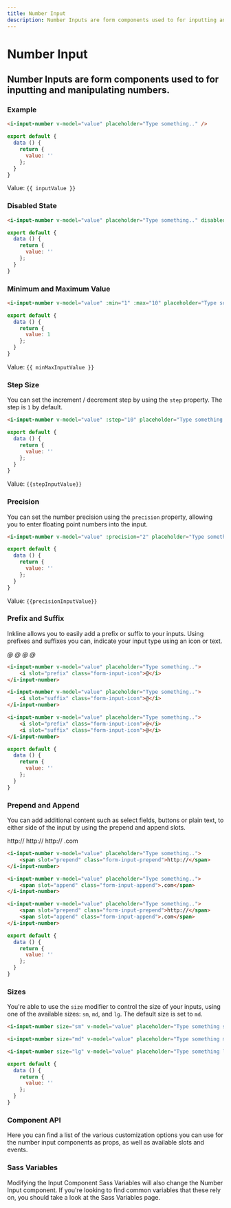 ```yaml
---
title: Number Input
description: Number Inputs are form components used to for inputting and manipulating numbers. 
---
```


# Number Input
## Number Inputs are form components used to for inputting and manipulating numbers. 

### Example

<i-code title="Number Input">
<i-tab type="preview">
    <i-input-number v-model="inputValue" placeholder="Type something.." />
</i-tab>
<i-tab type="html">

~~~html
<i-input-number v-model="value" placeholder="Type something.." />
~~~

</i-tab>
<i-tab type="js">

~~~js
export default {
  data () {
    return {
      value: ''
    };
  }
}
~~~

</i-tab>
<i-tab type="output">
    Value: <code>{{ inputValue }}</code>
</i-tab>
</i-code>

### Disabled State


<i-code title="Disabled Number Input">
<i-tab type="preview">
    <i-input-number v-model="disabledInputValue" placeholder="Type something.." disabled />
</i-tab>
<i-tab type="html">

~~~html
<i-input-number v-model="value" placeholder="Type something.." disabled />
~~~

</i-tab>
<i-tab type="js">

~~~js
export default {
  data () {
    return {
      value: ''
    };
  }
}
~~~

</i-tab>
</i-code>


### Minimum and Maximum Value


<i-code title="Number Input Minimum and Maximum Value">
<i-tab type="preview">
    <i-input-number v-model="minMaxInputValue" :min="1" :max="10" placeholder="Type something.." />
</i-tab>
<i-tab type="html">

~~~html
<i-input-number v-model="value" :min="1" :max="10" placeholder="Type something.." />
~~~

</i-tab>
<i-tab type="js">

~~~js
export default {
  data () {
    return {
      value: 1
    };
  }
}
~~~

</i-tab>
<i-tab type="output">
    Value: <code>{{ minMaxInputValue }}</code>
</i-tab>
</i-code>

### Step Size

You can set the increment / decrement step by using the `step` property. The step is `1` by default.


<i-code title="Number Input Step Size">
<i-tab type="preview">
<i-input-number v-model="stepInputValue" :step="10" placeholder="Type something.." />

</i-tab>
<i-tab type="html">

~~~html
<i-input-number v-model="value" :step="10" placeholder="Type something.." />
~~~

</i-tab>
<i-tab type="js">

~~~js
export default {
  data () {
    return {
      value: ''
    };
  }
}
~~~

</i-tab>
<i-tab type="output">
    Value: <code>{{stepInputValue}}</code>
</i-tab>
</i-code>

### Precision

You can set the number precision using the `precision` property, allowing you to enter floating point numbers into the input.


<i-code title="Number Input Precision">
<i-tab type="preview">
<i-input-number v-model="precisionInputValue" :precision="2" placeholder="Type something.." />

</i-tab>
<i-tab type="html">

~~~html
<i-input-number v-model="value" :precision="2" placeholder="Type something.." />
~~~

</i-tab>
<i-tab type="js">

~~~js
export default {
  data () {
    return {
      value: ''
    };
  }
}
~~~

</i-tab>
<i-tab type="output">
    Value: <code>{{precisionInputValue}}</code>
</i-tab>
</i-code>

### Prefix and Suffix
Inkline allows you to easily add a prefix or suffix to your inputs. Using prefixes and suffixes you can, indicate 
your input type using an icon or text. 


<i-code title="Number Input Prefix and Suffix">
<i-tab type="preview">
    <i-input-number v-model="prefixInputValue" placeholder="Type something.." class="_margin-bottom-1">
        <i slot="prefix" class="form-input-icon">@</i>
    </i-input-number>
    <i-input-number v-model="suffixInputValue" placeholder="Type something.." class="_margin-bottom-1">
        <i slot="suffix" class="form-input-icon">@</i>
    </i-input-number>
    <i-input-number v-model="prefixSuffixInputValue" placeholder="Type something..">
        <i slot="prefix" class="form-input-icon">@</i>
        <i slot="suffix" class="form-input-icon">@</i>
    </i-input-number>
</i-tab>
<i-tab type="html">

~~~html
<i-input-number v-model="value" placeholder="Type something..">
    <i slot="prefix" class="form-input-icon">@</i>
</i-input-number>
~~~

~~~html
<i-input-number v-model="value" placeholder="Type something..">
    <i slot="suffix" class="form-input-icon">@</i>
</i-input-number>
~~~

~~~html
<i-input-number v-model="value" placeholder="Type something..">
    <i slot="prefix" class="form-input-icon">@</i>
    <i slot="suffix" class="form-input-icon">@</i>
</i-input-number>
~~~

</i-tab>
<i-tab type="js">

~~~js
export default {
  data () {
    return {
      value: ''
    };
  }
}
~~~

</i-tab>
</i-code>

### Prepend and Append
You can add additional content such as select fields, buttons or plain text, to either side of the input by using the prepend and append slots.


<i-code title="Number Input Prepend">
<i-tab type="preview">
    <i-input-number v-model="prependInputValue" placeholder="Type something.." class="_margin-bottom-1">
        <span slot="prepend" class="form-input-prepend">http://</span>
    </i-input-number>
    <i-input-number v-model="appendInputValue" placeholder="Type something.." class="_margin-bottom-1">
        <span slot="append" class="form-input-append">http://</span>
    </i-input-number>
    <i-input-number v-model="prependAppendInputValue" placeholder="Type something..">
        <span slot="prepend" class="form-input-prepend">http://</span>
        <span slot="append" class="form-input-append">.com</span>
    </i-input-number>
</i-tab>
<i-tab type="html">

~~~html
<i-input-number v-model="value" placeholder="Type something..">
    <span slot="prepend" class="form-input-prepend">http://</span>
</i-input-number>
~~~

~~~html
<i-input-number v-model="value" placeholder="Type something..">
    <span slot="append" class="form-input-append">.com</span>
</i-input-number>
~~~

~~~html
<i-input-number v-model="value" placeholder="Type something..">
    <span slot="prepend" class="form-input-prepend">http://</span>
    <span slot="append" class="form-input-append">.com</span>
</i-input-number>
~~~

</i-tab>
<i-tab type="js">

~~~js
export default {
  data () {
    return {
      value: ''
    };
  }
}
~~~

</i-tab>
</i-code>

### Sizes
You're able to use the `size` modifier to control the size of your inputs, using one of the available sizes: `sm`, `md`, and `lg`. The default size is set to `md`.

<i-code title="Number Input Sizes">
<i-tab type="preview">
    <i-form-group>
        <i-input-number size="sm" v-model="smInputValue" placeholder="Type something small.." />
    </i-form-group>
    <i-form-group>
        <i-input-number size="md" v-model="mdInputValue" placeholder="Type something medium.." />
    </i-form-group>
    <i-form-group>
        <i-input-number size="lg" v-model="lgInputValue" placeholder="Type something large.." />
    </i-form-group>
</i-tab>
<i-tab type="html">

~~~html
<i-input-number size="sm" v-model="value" placeholder="Type something small.." />
~~~
~~~html
<i-input-number size="md" v-model="value" placeholder="Type something medium.." />
~~~
~~~html
<i-input-number size="lg" v-model="value" placeholder="Type something large.." />
~~~

</i-tab>
<i-tab type="js">

~~~js
export default {
  data () {
    return {
      value: ''
    };
  }
}
~~~

</i-tab>
</i-code>


### Component API
Here you can find a list of the various customization options you can use for the number input components as props, as well as available slots and events.

<i-code title="Input Number API" markup="i-input-number" expanded>
    <i-tab type="props">
        <api-table>
            <api-table-row>
                <template slot="property">disabled</template>
                <template slot="description">Sets the state of the number input form component as disabled.</template>
                <template slot="type"><code>Boolean</code></template>
                <template slot="values"><code>true</code>, <code>false</code></template>
                <template slot="default"><code>false</code></template>
            </api-table-row>
            <api-table-row>
                <template slot="property">placeholder</template>
                <template slot="description">Sets the placeholder of the number input form component.</template>
                <template slot="type"><code>String</code></template>
                <template slot="values"></template>
                <template slot="default"></template>
            </api-table-row>
            <api-table-row>
                <template slot="property">readonly</template>
                <template slot="description">Sets the state of the number input form component as readonly.</template>
                <template slot="type"><code>Boolean</code></template>
                <template slot="values"><code>true</code>, <code>false</code></template>
                <template slot="default"><code>false</code></template>
            </api-table-row>
            <api-table-row>
                <template slot="property">schema</template>
                <template slot="description">Provides a schema binding to the number input form component. See the <nuxt-link :to="{ name: 'docs-forms-validation-introduction' }">Form Validation</nuxt-link> documentation.</template>
                <template slot="type"><code>Object</code></template>
                <template slot="values"></template>
                <template slot="default"></template>
            </api-table-row>
            <api-table-row>
                <template slot="property">size</template>
                <template slot="description">Sets the size of the number input form component.</template>
                <template slot="type"><code>String</code></template>
                <template slot="values"><code>sm</code>, <code>md</code>, <code>lg</code></template>
                <template slot="default"><code>md</code></template>
            </api-table-row>
            <api-table-row>
                <template slot="property">value</template>
                <template slot="description">Sets the value of the number input form component. To be provided using the <code>v-model</code> directive.</template>
                <template slot="type"><code>String</code></template>
                <template slot="values"></template>
                <template slot="default"></template>
            </api-table-row>
            <api-table-row>
                <template slot="property">min</template>
                <template slot="description">Sets the minimum value of the number input form component.</template>
                <template slot="type"><code>Number</code></template>
                <template slot="values"></template>
                <template slot="default">-Infinity</template>
            </api-table-row>
            <api-table-row>
                <template slot="property">max</template>
                <template slot="description">Sets the maximum value of the number input form component.</template>
                <template slot="type"><code>Number</code></template>
                <template slot="values"></template>
                <template slot="default">+Infinity</template>
            </api-table-row>
            <api-table-row>
                <template slot="property">precision</template>
                <template slot="description">Sets the number precision of the number input form component value.</template>
                <template slot="type"><code>Number</code></template>
                <template slot="values"></template>
                <template slot="default">0</template>
            </api-table-row>
            <api-table-row>
                <template slot="property">step</template>
                <template slot="description">Sets increase and decrease step of the number input form component value.</template>
                <template slot="type"><code>Number</code></template>
                <template slot="values"></template>
                <template slot="default">1</template>
            </api-table-row>
        </api-table>
    </i-tab>
    <i-tab type="slots">
        <api-table>
            <api-table-row>
                <template slot="slot">prepend</template>
                <template slot="description">Slot for number input prepend content. Prepended content appears before the input inside a button-like container.</template>
            </api-table-row>
            <api-table-row>
                <template slot="slot">append</template>
                <template slot="description">Slot for number input append content. Appended content appears after the input inside a button-like container.</template>
            </api-table-row>
            <api-table-row>
                <template slot="slot">prefix</template>
                <template slot="description">Slot for number input prefix content. The prefix content appears inside the input field, on the left side.</template>
            </api-table-row>
            <api-table-row>
                <template slot="slot">suffix</template>
                <template slot="description">Slot for number input suffix content. The suffix content appears inside the input field, on the right side.</template>
            </api-table-row>
        </api-table>
    </i-tab>
    <i-tab type="events">
        <api-table>
            <api-table-row>
                <template slot="event">click</template>
                <template slot="description">Emitted when number input form component is clicked.</template>
                <template slot="type"><code>(event: Event) => {}</code></template>
            </api-table-row>
            <api-table-row>
                <template slot="event">focus</template>
                <template slot="description">Emitted when number input form component is focused.</template>
                <template slot="type"><code>(event: Event) => {}</code></template>
            </api-table-row>
            <api-table-row>
                <template slot="event">blur</template>
                <template slot="description">Emitted when number input form component is blurred.</template>
                <template slot="type"><code>(event: Event) => {}</code></template>
            </api-table-row>
            <api-table-row>
                <template slot="event">change</template>
                <template slot="description">Emitted when number input form component value changes.</template>
                <template slot="type"><code>(value: String) => {}</code></template>
            </api-table-row>
            <api-table-row>
                <template slot="event">input</template>
                <template slot="description">Emitted when number input form component value changes.</template>
                <template slot="type"><code>(value: String) => {}</code></template>
            </api-table-row>
            <api-table-row>
                <template slot="event">mouseenter</template>
                <template slot="description">Emitted when number input form component is hovered.</template>
                <template slot="type"><code>(value: String) => {}</code></template>
            </api-table-row>
            <api-table-row>
                <template slot="event">mouseleave</template>
                <template slot="description">Emitted when number input form component is not hovered anymore.</template>
                <template slot="type"><code>(value: String) => {}</code></template>
            </api-table-row>
        </api-table>
    </i-tab>
</i-code>

### Sass Variables
Modifying the <nuxt-link :to="{ name: 'docs-forms-input' }">Input Component</nuxt-link> Sass Variables will also change the Number Input component. If you're looking to find common variables that these rely on, you should take a look at the <nuxt-link :to="{ name: 'docs-core-sass-variables' }">Sass Variables</nuxt-link> page.

